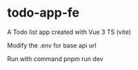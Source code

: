 # todo-app-fe
A Todo list app created with Vue 3 TS (vite)

Modify the .env for base api url

Run with command 
pnpm run dev
